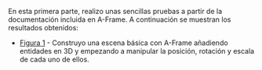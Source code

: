 En esta primera parte, realizo unas sencillas pruebas a partir de la documentación incluida en A-Frame. A continuación se muestran los resultados obtenidos:

* [Figura 1](https://kleix.github.io/Proyect/BasicScene2/first.html) - Construyo una escena básica con A-Frame añadiendo entidades en 3D y empezando a manipular la posición, rotación y escala de cada uno de ellos.

